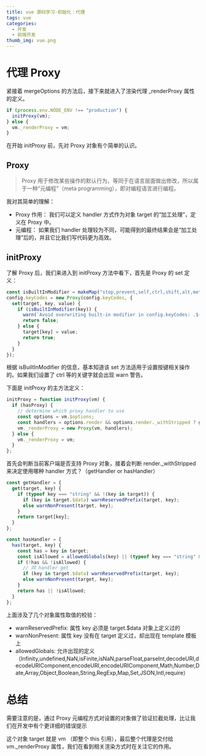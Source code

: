 ```yaml
---
title: vue 源码学习-初始化：代理
tags: vue
categories:
  - 开发
  - 前端开发
thumb_img: vue.png
---
```


# 代理 Proxy

紧接着 mergeOptions 的方法后，接下来就进入了渲染代理 \_renderProxy 属性的定义。

```js
if (process.env.NODE_ENV !== "production") {
  initProxy(vm);
} else {
  vm._renderProxy = vm;
}
```

在开始 initProxy 前，先对 Proxy 对象有个简单的认识。

## Proxy

> Proxy 用于修改某些操作的默认行为，等同于在语言层面做出修改，所以属于一种“元编程”（meta programming），即对编程语言进行编程。

我对其简单的理解：

- Proxy 作用：
  我们可以定义 handler 方式作为对象 target 的“加工处理”，定义在 Proxy 中。
- 元编程：
  如果我们 handler 处理较为不同，可能得到的最终结果会是“加工处理”后的，并且它比我们写代码更为高效。

## initProxy

了解 Proxy 后，我们来进入到 initProxy 方法中看下，首先是 Proxy 的 set 定义：

```js
const isBuiltInModifier = makeMap("stop,prevent,self,ctrl,shift,alt,meta,exact");
config.keyCodes = new Proxy(config.keyCodes, {
  set(target, key, value) {
    if (isBuiltInModifier(key)) {
      warn(`Avoid overwriting built-in modifier in config.keyCodes: .${key}`);
      return false;
    } else {
      target[key] = value;
      return true;
    }
  }
});
```

根据 isBuiltInModifier 的信息，基本知道该 set 方法适用于设置按键相关操作的。如果我们设置了 ctrl 等的关键字就会出现 warn 警告。

下面是 initProxy 的主方法定义：

```js
initProxy = function initProxy(vm) {
  if (hasProxy) {
    // determine which proxy handler to use
    const options = vm.$options;
    const handlers = options.render && options.render._withStripped ? getHandler : hasHandler;
    vm._renderProxy = new Proxy(vm, handlers);
  } else {
    vm._renderProxy = vm;
  }
};
```

首先会判断当前客户端是否支持 Proxy 对象，接着会判断 render.\_withStripped 来决定使用哪种 handler 方式？（getHandler or hasHandler）

```js
const getHandler = {
  get(target, key) {
    if (typeof key === "string" && !(key in target)) {
      if (key in target.$data) warnReservedPrefix(target, key);
      else warnNonPresent(target, key);
    }
    return target[key];
  }
};
```

```js
const hasHandler = {
  has(target, key) {
    const has = key in target;
    const isAllowed = allowedGlobals(key) || (typeof key === "string" && key.charAt(0) === "_" && !(key in target.$data));
    if (!has && !isAllowed) {
      // 同 handler get
      if (key in target.$data) warnReservedPrefix(target, key);
      else warnNonPresent(target, key);
    }
    return has || !isAllowed;
  }
};
```

上面涉及了几个对象属性取值的校验：

- warnReservedPrefix: 属性 key 必须是 target.\$data 对象上定义过的
- warnNonPresent: 属性 key 没有在 target 定义过，却出现在 template 模板上
- allowedGlobals:
  允许出现的定义（Infinity,undefined,NaN,isFinite,isNaN,parseFloat,parseInt,decodeURI,decodeURIComponent,encodeURI,encodeURIComponent,Math,Number,Date,Array,Object,Boolean,String,RegExp,Map,Set,JSON,Intl,require）

# 总结

需要注意的是，通过 Proxy 元编程方式对设置的对象做了验证拦截处理，比让我们在开发中有个更详细的错误提示

这个对象 target 就是 vm （即整个 this 引用），最后整个代理是交付给 vm.\_renderProxy 属性，我们在看到相关渲染方式时在关注它的作用。
